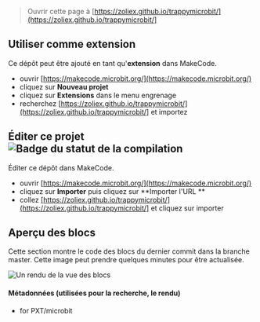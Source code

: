 
> Ouvrir cette page à [https://zoliex.github.io/trappymicrobit/](https://zoliex.github.io/trappymicrobit/]

## Utiliser comme extension

Ce dépôt peut être ajouté en tant qu'**extension** dans MakeCode.

* ouvrir [https://makecode.microbit.org/](https://makecode.microbit.org/)
* cliquez sur **Nouveau projet**
* cliquez sur **Extensions** dans le menu engrenage
* recherchez [https://zoliex.github.io/trappymicrobit/](https://zoliex.github.io/trappymicrobit/] et importez

## Éditer ce projet ![Badge du statut de la compilation](https://github.com/zoliex/helloworld/workflows/MakeCode/badge.svg)

Éditer ce dépôt dans MakeCode.

* ouvrir [https://makecode.microbit.org/](https://makecode.microbit.org/)
* cliquez sur **Importer** puis cliquez sur **Importer l'URL **
* collez [https://zoliex.github.io/trappymicrobit/](https://zoliex.github.io/trappymicrobit/] et cliquez sur importer

## Aperçu des blocs

Cette section montre le code des blocs du dernier commit dans la branche master.
Cette image peut prendre quelques minutes pour être actualisée.

![Un rendu de la vue des blocs](https://github.com/zoliex/helloworld/raw/master/.github/makecode/blocks.png)

#### Métadonnées (utilisées pour la recherche, le rendu)

* for PXT/microbit
<script src="https://makecode.com/gh-pages-embed.js"></script><script>makeCodeRender("{{ site.makecode.home_url }}", "{{ site.github.owner_name }}/{{ site.github.repository_name }}");</script>
